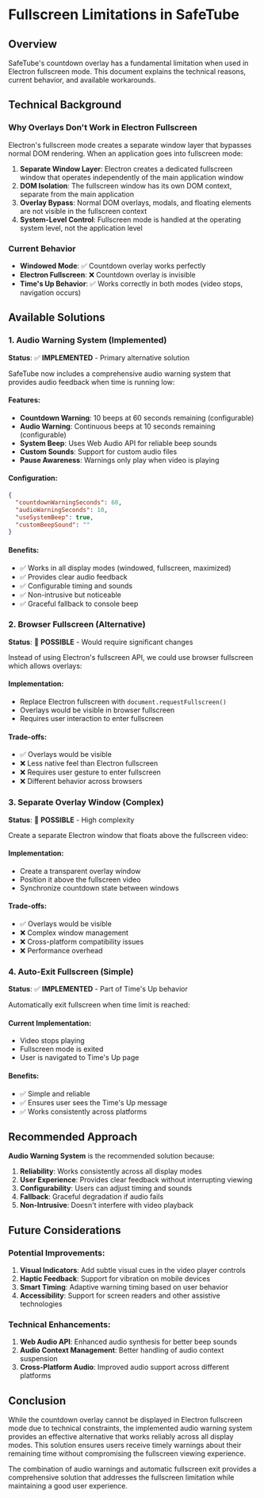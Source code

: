 # Fullscreen Limitations in SafeTube

## Overview

SafeTube's countdown overlay has a fundamental limitation when used in Electron fullscreen mode. This document explains the technical reasons, current behavior, and available workarounds.

## Technical Background

### Why Overlays Don't Work in Electron Fullscreen

Electron's fullscreen mode creates a separate window layer that bypasses normal DOM rendering. When an application goes into fullscreen mode:

1. **Separate Window Layer**: Electron creates a dedicated fullscreen window that operates independently of the main application window
2. **DOM Isolation**: The fullscreen window has its own DOM context, separate from the main application
3. **Overlay Bypass**: Normal DOM overlays, modals, and floating elements are not visible in the fullscreen context
4. **System-Level Control**: Fullscreen mode is handled at the operating system level, not the application level

### Current Behavior

- **Windowed Mode**: ✅ Countdown overlay works perfectly
- **Electron Fullscreen**: ❌ Countdown overlay is invisible
- **Time's Up Behavior**: ✅ Works correctly in both modes (video stops, navigation occurs)

## Available Solutions

### 1. Audio Warning System (Implemented)

**Status**: ✅ **IMPLEMENTED** - Primary alternative solution

SafeTube now includes a comprehensive audio warning system that provides audio feedback when time is running low:

#### Features:
- **Countdown Warning**: 10 beeps at 60 seconds remaining (configurable)
- **Audio Warning**: Continuous beeps at 10 seconds remaining (configurable)
- **System Beep**: Uses Web Audio API for reliable beep sounds
- **Custom Sounds**: Support for custom audio files
- **Pause Awareness**: Warnings only play when video is playing

#### Configuration:
```json
{
  "countdownWarningSeconds": 60,
  "audioWarningSeconds": 10,
  "useSystemBeep": true,
  "customBeepSound": ""
}
```

#### Benefits:
- ✅ Works in all display modes (windowed, fullscreen, maximized)
- ✅ Provides clear audio feedback
- ✅ Configurable timing and sounds
- ✅ Non-intrusive but noticeable
- ✅ Graceful fallback to console beep

### 2. Browser Fullscreen (Alternative)

**Status**: 🔄 **POSSIBLE** - Would require significant changes

Instead of using Electron's fullscreen API, we could use browser fullscreen which allows overlays:

#### Implementation:
- Replace Electron fullscreen with `document.requestFullscreen()`
- Overlays would be visible in browser fullscreen
- Requires user interaction to enter fullscreen

#### Trade-offs:
- ✅ Overlays would be visible
- ❌ Less native feel than Electron fullscreen
- ❌ Requires user gesture to enter fullscreen
- ❌ Different behavior across browsers

### 3. Separate Overlay Window (Complex)

**Status**: 🔄 **POSSIBLE** - High complexity

Create a separate Electron window that floats above the fullscreen video:

#### Implementation:
- Create a transparent overlay window
- Position it above the fullscreen video
- Synchronize countdown state between windows

#### Trade-offs:
- ✅ Overlays would be visible
- ❌ Complex window management
- ❌ Cross-platform compatibility issues
- ❌ Performance overhead

### 4. Auto-Exit Fullscreen (Simple)

**Status**: ✅ **IMPLEMENTED** - Part of Time's Up behavior

Automatically exit fullscreen when time limit is reached:

#### Current Implementation:
- Video stops playing
- Fullscreen mode is exited
- User is navigated to Time's Up page

#### Benefits:
- ✅ Simple and reliable
- ✅ Ensures user sees the Time's Up message
- ✅ Works consistently across platforms

## Recommended Approach

**Audio Warning System** is the recommended solution because:

1. **Reliability**: Works consistently across all display modes
2. **User Experience**: Provides clear feedback without interrupting viewing
3. **Configurability**: Users can adjust timing and sounds
4. **Fallback**: Graceful degradation if audio fails
5. **Non-Intrusive**: Doesn't interfere with video playback

## Future Considerations

### Potential Improvements:
1. **Visual Indicators**: Add subtle visual cues in the video player controls
2. **Haptic Feedback**: Support for vibration on mobile devices
3. **Smart Timing**: Adaptive warning timing based on user behavior
4. **Accessibility**: Support for screen readers and other assistive technologies

### Technical Enhancements:
1. **Web Audio API**: Enhanced audio synthesis for better beep sounds
2. **Audio Context Management**: Better handling of audio context suspension
3. **Cross-Platform Audio**: Improved audio support across different platforms

## Conclusion

While the countdown overlay cannot be displayed in Electron fullscreen mode due to technical constraints, the implemented audio warning system provides an effective alternative that works reliably across all display modes. This solution ensures users receive timely warnings about their remaining time without compromising the fullscreen viewing experience.

The combination of audio warnings and automatic fullscreen exit provides a comprehensive solution that addresses the fullscreen limitation while maintaining a good user experience. 